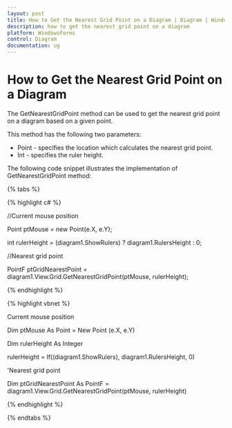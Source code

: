 ```yaml
---
layout: post
title: How to Get the Nearest Grid Point on a Diagram | Diagram | WindowsForms | Syncfusion
description: how to get the nearest grid point on a diagram
platform: WindowsForms
control: Diagram
documentation: ug
---
```


# How to Get the Nearest Grid Point on a Diagram

The GetNearestGridPoint method can be used to get the nearest grid point on a diagram based on a given point.

This method has the following two parameters: 

* Point - specifies the location which calculates the nearest grid point.
* Int - specifies the ruler height.

The following code snippet illustrates the implementation of GetNearestGridPoint method:


{% tabs %}

{% highlight c# %}

//Current mouse position

Point ptMouse = new Point(e.X, e.Y);

int rulerHeight = (diagram1.ShowRulers) ? diagram1.RulersHeight : 0;

//Nearest grid point

PointF ptGridNearestPoint = diagram1.View.Grid.GetNearestGridPoint(ptMouse, rulerHeight);

{% endhighlight %}

{% highlight vbnet %}

Current mouse position 

Dim ptMouse As Point = New Point (e.X, e.Y)

Dim rulerHeight As Integer

rulerHeight = If((diagram1.ShowRulers), diagram1.RulersHeight, 0)

'Nearest grid point

Dim ptGridNearestPoint As PointF = diagram1.View.Grid.GetNearestGridPoint(ptMouse, rulerHeight)

{% endhighlight %}

{% endtabs %}